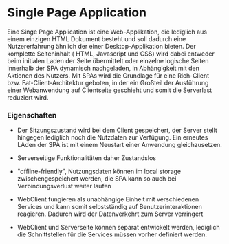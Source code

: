 # Single Page Application

Eine Singe Page Application ist eine Web-Applikation, die lediglich aus einem einzigen HTML Dokument besteht und soll dadurch eine Nutzererfahrung ähnlich der einer Desktop-Applikation bieten. Der komplette Seiteninhalt \( HTML, Javascript und CSS\) wird dabei entweder beim initialen Laden der Seite übermittelt oder einzelne logische Seiten innerhalb der SPA dynamisch nachgeladen, in Abhängigkeit mit den Aktionen des Nutzers. Mit SPAs wird die Grundlage für eine Rich-Client bzw. Fat-Client-Architektur geboten, in der ein Großteil der Ausführung einer Webanwendung auf Clientseite geschieht und somit die Serverlast reduziert wird.

### Eigenschaften

* Der Sitzungszustand wird bei dem Client gespeichert, der Server stellt hingegen lediglich noch die Nutzdaten zur Verfügung. Ein erneutes LAden der SPA ist mit einem Neustart einer Anwendung gleichzusetzen.
* Serverseitige Funktionalitäten daher Zustandslos
* "offline-friendly", Nutzungsdaten können im local storage zwischengespeichert werden, die SPA kann so auch bei Verbindungsverlust weiter laufen

* WebClient fungieren als unabhängige Einheit mit verschiedenen Services und kann somit selbstständig auf Benutzerinteraktionen reagieren. Dadurch wird der Datenverkehrt zum Server verringert

* WebClient und Serverseite können separat entwickelt werden, lediglich die Schnittstellen für die Services müssen vorher definiert werden.



